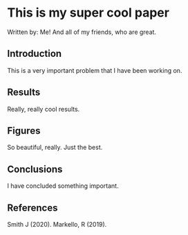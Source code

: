 # This is my super cool paper
Written by: Me!
And all of my friends, who are great. 

## Introduction

This is a very important problem that I have been working on. 

## Results

Really, really cool results.

## Figures

So beautiful, really. Just the best. 

## Conclusions
I have concluded something important.

## References

Smith J (2020). 
Markello, R (2019). 
